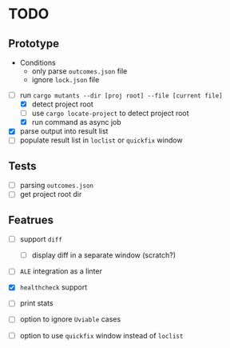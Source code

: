 # TODO

## Prototype

- Conditions
    - only parse `outcomes.json` file
    - ignore `lock.json` file
- [ ] run `cargo mutants --dir [proj root] --file [current file]`
    - [x] detect project root
    - [ ] use `cargo locate-project` to detect project root
    - [x] run command as async job
- [x] parse output into result list
- [ ] populate result list in `loclist` or `quickfix` window

## Tests

- [ ] parsing `outcomes.json`
- [ ] get project root dir

## Featrues

- [ ] support `diff`
    - [ ] display diff in a separate window (scratch?)
- [ ] `ALE` integration as a linter
- [x] `healthcheck` support
- [ ] print stats
- [ ] option to ignore `Uviable` cases
- [ ] option to use `quickfix` window instead of `loclist`


